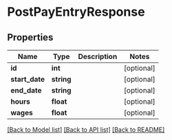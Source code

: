 # PostPayEntryResponse

## Properties
Name | Type | Description | Notes
------------ | ------------- | ------------- | -------------
**id** | **int** |  | [optional] 
**start_date** | **string** |  | [optional] 
**end_date** | **string** |  | [optional] 
**hours** | **float** |  | [optional] 
**wages** | **float** |  | [optional] 

[[Back to Model list]](../README.md#documentation-for-models) [[Back to API list]](../README.md#documentation-for-api-endpoints) [[Back to README]](../README.md)


